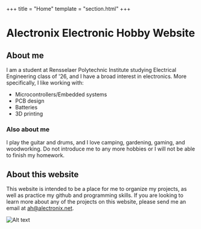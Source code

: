 +++
title = "Home"
template = "section.html"
+++

# Alectronix Electronic Hobby Website

## About me
I am a student at Rensselaer Polytechnic Institute studying Electrical Engineering class of '26, and I have a broad interest in electronics. More specifically, I like working with:
* Microcontrollers/Embedded systems
* PCB design
* Batteries
* 3D printing

### Also about me
I play the guitar and drums, and I love camping, gardening, gaming, and woodworking. Do not introduce me to any more hobbies or I will not be able to finish my homework.

## About this website
This website is intended to be a place for me to organize my projects, as well as practice my github and programming skills. If you are looking to learn more about any of the projects on this website, please send me an email at ah@alectronix.net.

![Alt text](https://bettervet.com/hubfs/CA.svg "a title")